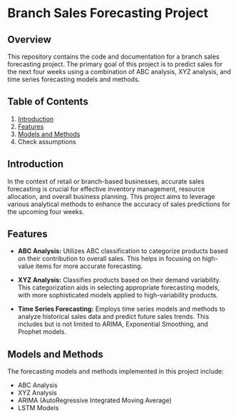 # Branch Sales Forecasting Project

## Overview

This repository contains the code and documentation for a branch sales forecasting project. The primary goal of this project is to predict sales for the next four weeks using a combination of ABC analysis, XYZ analysis, and time series forecasting models and methods.

## Table of Contents

1. [Introduction](#introduction)
2. [Features](#features)
3. [Models and Methods](#models-and-methods)
4. Check assumptions

## Introduction

In the context of retail or branch-based businesses, accurate sales forecasting is crucial for effective inventory management, resource allocation, and overall business planning. This project aims to leverage various analytical methods to enhance the accuracy of sales predictions for the upcoming four weeks.

## Features

- **ABC Analysis:** Utilizes ABC classification to categorize products based on their contribution to overall sales. This helps in focusing on high-value items for more accurate forecasting.

- **XYZ Analysis:** Classifies products based on their demand variability. This categorization aids in selecting appropriate forecasting models, with more sophisticated models applied to high-variability products.

- **Time Series Forecasting:** Employs time series models and methods to analyze historical sales data and predict future sales trends. This includes but is not limited to ARIMA, Exponential Smoothing, and Prophet models.

## Models and Methods

The forecasting models and methods implemented in this project include:
- ABC Analysis
- XYZ Analysis
- ARIMA (AutoRegressive Integrated Moving Average)
- LSTM Models

